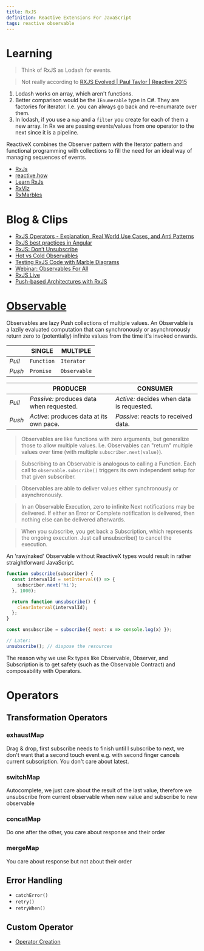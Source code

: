 ```yaml
---
title: RxJS
definition: Reactive Extensions For JavaScript
tags: reactive observable
---
```


# Learning

> Think of RxJS as Lodash for events.

> Not really according to
> [RXJS Evolved | Paul Taylor | Reactive 2015](https://youtu.be/QhjALubBQPg?t=1699)

1. Lodash works on array, which aren't functions.
2. Better comparison would be the `IEnumerable` type in C#. They are factories
   for iterator. I.e. you can always go back and re-enumarate over them.
3. In lodash, if you use a `map` and a `filter` you create for each of them a
   new array. In Rx we are passing events/values from one operator to the next
   since it is a pipeline.

ReactiveX combines the Observer pattern with the Iterator pattern and functional
programming with collections to fill the need for an ideal way of managing
sequences of events.

- [RxJs](https://rxjs-dev.firebaseapp.com/guide/overview)
- [reactive.how](https://reactive.how/)
- [Learn RxJs](https://www.learnrxjs.io/)
- [RxViz](https://rxviz.com/)
- [RxMarbles](https://rxmarbles.com/)

# Blog & Clips

- [RxJS Operators - Explanation, Real World Use Cases, and Anti Patterns](https://www.youtube.com/watch?v=Dsku0F4lU3A)
- [RxJS best practices in Angular](https://blog.strongbrew.io/rxjs-best-practices-in-angular/)
- [RxJS: Don’t Unsubscribe](https://medium.com/@benlesh/rxjs-dont-unsubscribe-6753ed4fda87)
- [Hot vs Cold Observables](https://medium.com/@benlesh/hot-vs-cold-observables-f8094ed53339)
- [Testing RxJS Code with Marble Diagrams](https://github.com/ReactiveX/rxjs/blob/master/docs_app/content/guide/testing/marble-testing.md)
- [Webinar: Observables For All](https://thinkster.io/tutorials/webinar-observables-for-all)
- [RxJS Live](https://www.youtube.com/channel/UCmvhqGbbqkhJ63V3g-l-5Gg/videos)
- [Push-based Architectures with RxJS](https://thomasburlesonia.medium.com/push-based-architectures-with-rxjs-81b327d7c32d)

# [Observable](https://rxjs-dev.firebaseapp.com/guide/observable)

Observables are lazy Push collections of multiple values. An Observable is a
lazily evaluated computation that can synchronously or asynchronously return
zero to (potentially) infinite values from the time it's invoked onwards.

|        | SINGLE     | MULTIPLE     |
| ------ | ---------- | ------------ |
| _Pull_ | `Function` | `Iterator`   |
| _Push_ | `Promise`  | `Observable` |

|        | PRODUCER                                 | CONSUMER                                  |
| ------ | ---------------------------------------- | ----------------------------------------- |
| _Pull_ | _Passive:_ produces data when requested. | _Active:_ decides when data is requested. |
| _Push_ | _Active:_ produces data at its own pace. | _Passive:_ reacts to received data.       |

> Observables are like functions with zero arguments, but generalize those to
> allow multiple values. I.e. Observables can "return" multiple values over time
> (with multiple `subscriber.next(value)`).

> Subscribing to an Observable is analogous to calling a Function. Each call to
> `observable.subscribe()` triggers its own independent setup for that given
> subscriber.

> Observables are able to deliver values either synchronously or asynchronously.

> In an Observable Execution, zero to infinite Next notifications may be
> delivered. If either an Error or Complete notification is delivered, then
> nothing else can be delivered afterwards.

> When you subscribe, you get back a Subscription, which represents the ongoing
> execution. Just call unsubscribe() to cancel the execution.

An 'raw/naked' Observable without ReactiveX types would result in rather
straightforward JavaScript.

```javascript
function subscribe(subscriber) {
  const intervalId = setInterval(() => {
    subscriber.next('hi');
  }, 1000);

  return function unsubscribe() {
    clearInterval(intervalId);
  };
}

const unsubscribe = subscribe({ next: x => console.log(x) });

// Later:
unsubscribe(); // dispose the resources
```

The reason why we use Rx types like Observable, Observer, and Subscription is to
get safety (such as the Observable Contract) and composability with Operators.

# Operators

## Transformation Operators

### exhaustMap

Drag & drop, first subscribe needs to finish until I subscribe to next, we don't
want that a second touch event e.g. with second finger cancels current
subscription. You don't care about latest.

### switchMap

Autocomplete, we just care about the result of the last value, therefore we
unsubscribe from current observable when new value and subscribe to new
observable

### concatMap

Do one after the other, you care about response and their order

### mergeMap

You care about response but not about their order

## Error Handling

- `catchError()`
- `retry()`
- `retryWhen()`

## Custom Operator

- [Operator Creation](https://github.com/ReactiveX/rxjs/blob/master/doc/operator-creation.md)
